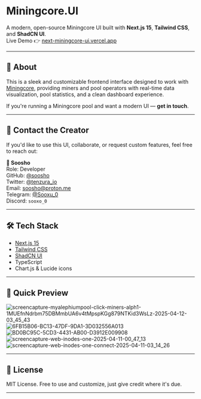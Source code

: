 # Miningcore.UI

A modern, open-source Miningcore UI built with **Next.js 15**, **Tailwind CSS**, and **ShadCN UI**.  
Live Demo 👉 [next-miningcore-ui.vercel.app](https://next-miningcore-ui.vercel.app)

---

## 📌 About

This is a sleek and customizable frontend interface designed to work with [Miningcore](https://github.com/coinfoundry/miningcore), providing miners and pool operators with real-time data visualization, pool statistics, and a clean dashboard experience.

If you're running a Miningcore pool and want a modern UI — **get in touch**.

---

## 📩 Contact the Creator

If you'd like to use this UI, collaborate, or request custom features, feel free to reach out:

**👤 Soosho**  
Role: Developer  
GitHub: [@soosho](https://github.com/soosho)  
Twitter: [@tenzura_io](https://x.com/tenzura_io)  
Email: [soosho@proton.me](mailto:soosho@proton.me)  
Telegram: [@Sooxu_0](https://t.me/Sooxu_0)  
Discord: `sooxo_0`

---

## 🛠 Tech Stack

- [Next.js 15](https://nextjs.org/)
- [Tailwind CSS](https://tailwindcss.com/)
- [ShadCN UI](https://ui.shadcn.com/)
- TypeScript
- Chart.js & Lucide icons

---

## 🚀 Quick Preview

![screencapture-myalephiumpool-click-miners-alph1-1MUEfnNdrbm75DBMmbUA6v4tMpspKGg879NTKid3WsLz-2025-04-12-03_45_43](https://github.com/user-attachments/assets/0e472fe8-85ad-4d50-90f0-1030501becfe)
![6FB15B06-BC13-47DF-9DA1-3D032556A013](https://github.com/user-attachments/assets/e8cde50d-36f6-45a7-9593-c0a40e48520d)
![BD0BC95C-5CD3-4431-AB00-D3912E009908](https://github.com/user-attachments/assets/6ac32dd2-55f2-4e9c-8833-cc9792813e31)
![screencapture-web-inodes-one-2025-04-11-00_47_13](https://github.com/user-attachments/assets/68700c1c-12d1-4555-8fc0-ac1000066a3c)
![screencapture-web-inodes-one-connect-2025-04-11-03_14_26](https://github.com/user-attachments/assets/4423c777-e033-4fba-8e1b-58f9390aabbf)


---

## 📃 License

MIT License. Free to use and customize, just give credit where it's due.

---
